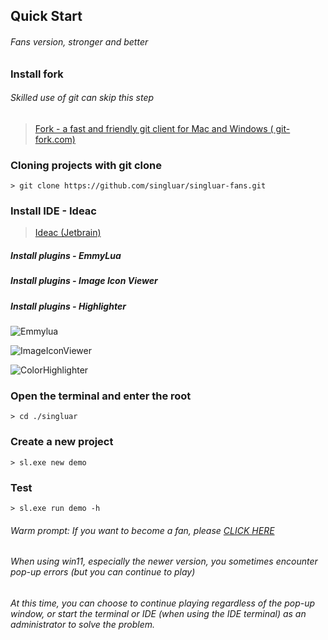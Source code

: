 ## Quick Start

###### Fans version, stronger and better

### Install fork

###### Skilled use of git can skip this step

> <a target="_blank" href="https://www.git-fork.com">Fork - a fast and friendly git client for Mac and Windows (
> git-fork.com)</a>
>

### Cloning projects with git clone

```
> git clone https://github.com/singluar/singluar-fans.git
```

### Install IDE - Ideac

> <a target="_blank" href="https://www.jetbrains.com/idea/download/#section=windows">Ideac (Jetbrain)</a>

##### Install plugins - EmmyLua

##### Install plugins - Image Icon Viewer

##### Install plugins - Highlighter

![Emmylua](https://gitlab.com/h-document/singluar/-/raw/main/images/emmylua.png)

![ImageIconViewer](https://gitlab.com/h-document/singluar/-/raw/main/images/imageIconViewer.png)

![ColorHighlighter](https://gitlab.com/h-document/singluar/-/raw/main/images/colorHighlighter.png)

### Open the terminal and enter the root

```
> cd ./singluar
```

### Create a new project

```
> sl.exe new demo
```

### Test

```
> sl.exe run demo -h
```

###### Warm prompt: If you want to become a fan, please <a target="_blank" href="https://afdian.net/a/hunzsig">CLICK HERE</a>
###### When using win11, especially the newer version, you sometimes encounter pop-up errors (but you can continue to play)
###### At this time, you can choose to continue playing regardless of the pop-up window, or start the terminal or IDE (when using the IDE terminal) as an administrator to solve the problem.
